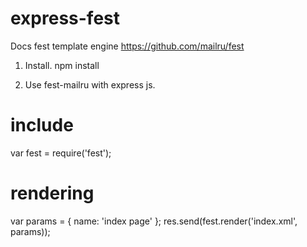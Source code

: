# express-fest

Docs fest template engine https://github.com/mailru/fest

1. Install.
npm install

2. Use fest-mailru with express js.

# include
var fest = require('fest');

# rendering
var params = {
    name: 'index page'
};
res.send(fest.render('index.xml', params));

